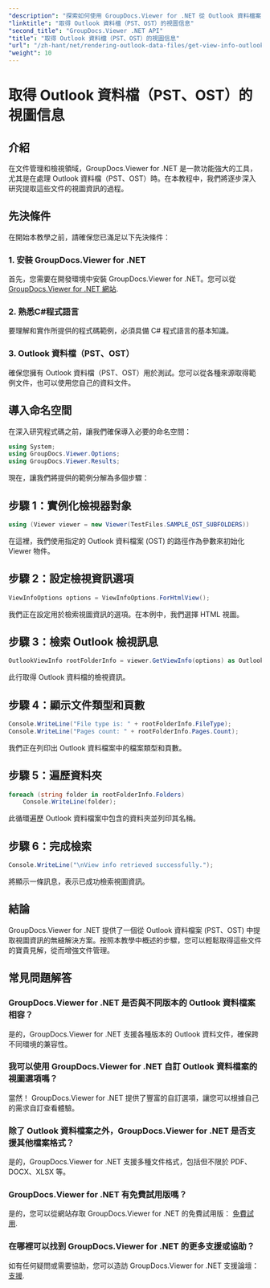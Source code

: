 ```yaml
---
"description": "探索如何使用 GroupDocs.Viewer for .NET 從 Outlook 資料檔案 (PST、OST) 中提取視圖資訊。輕鬆增強您的文件管理能力。"
"linktitle": "取得 Outlook 資料檔（PST、OST）的視圖信息"
"second_title": "GroupDocs.Viewer .NET API"
"title": "取得 Outlook 資料檔（PST、OST）的視圖信息"
"url": "/zh-hant/net/rendering-outlook-data-files/get-view-info-outlook-data-file/"
"weight": 10
---
```


# 取得 Outlook 資料檔（PST、OST）的視圖信息

## 介紹
在文件管理和檢視領域，GroupDocs.Viewer for .NET 是一款功能強大的工具，尤其是在處理 Outlook 資料檔（PST、OST）時。在本教程中，我們將逐步深入研究提取這些文件的視圖資訊的過程。
## 先決條件
在開始本教學之前，請確保您已滿足以下先決條件：
### 1. 安裝 GroupDocs.Viewer for .NET
首先，您需要在開發環境中安裝 GroupDocs.Viewer for .NET。您可以從 [GroupDocs.Viewer for .NET 網站](https://releases。groupdocs.com/viewer/net/).
### 2. 熟悉C#程式語言
要理解和實作所提供的程式碼範例，必須具備 C# 程式語言的基本知識。
### 3. Outlook 資料檔（PST、OST）
確保您擁有 Outlook 資料檔（PST、OST）用於測試。您可以從各種來源取得範例文件，也可以使用您自己的資料文件。

## 導入命名空間
在深入研究程式碼之前，讓我們確保導入必要的命名空間：
```csharp
using System;
using GroupDocs.Viewer.Options;
using GroupDocs.Viewer.Results;
```

現在，讓我們將提供的範例分解為多個步驟：
## 步驟 1：實例化檢視器對象
```csharp
using (Viewer viewer = new Viewer(TestFiles.SAMPLE_OST_SUBFOLDERS))
```
在這裡，我們使用指定的 Outlook 資料檔案 (OST) 的路徑作為參數來初始化 Viewer 物件。
## 步驟 2：設定檢視資訊選項
```csharp
ViewInfoOptions options = ViewInfoOptions.ForHtmlView();
```
我們正在設定用於檢索視圖資訊的選項。在本例中，我們選擇 HTML 視圖。
## 步驟 3：檢索 Outlook 檢視訊息
```csharp
OutlookViewInfo rootFolderInfo = viewer.GetViewInfo(options) as OutlookViewInfo;
```
此行取得 Outlook 資料檔的檢視資訊。
## 步驟 4：顯示文件類型和頁數
```csharp
Console.WriteLine("File type is: " + rootFolderInfo.FileType);
Console.WriteLine("Pages count: " + rootFolderInfo.Pages.Count);
```
我們正在列印出 Outlook 資料檔案中的檔案類型和頁數。
## 步驟 5：遍歷資料夾
```csharp
foreach (string folder in rootFolderInfo.Folders)
    Console.WriteLine(folder);
```
此循環遍歷 Outlook 資料檔案中包含的資料夾並列印其名稱。
## 步驟 6：完成檢索
```csharp
Console.WriteLine("\nView info retrieved successfully.");
```
將顯示一條訊息，表示已成功檢索視圖資訊。

## 結論
GroupDocs.Viewer for .NET 提供了一個從 Outlook 資料檔案 (PST、OST) 中提取視圖資訊的無縫解決方案。按照本教學中概述的步驟，您可以輕鬆取得這些文件的寶貴見解，從而增強文件管理。
## 常見問題解答
### GroupDocs.Viewer for .NET 是否與不同版本的 Outlook 資料檔案相容？
是的，GroupDocs.Viewer for .NET 支援各種版本的 Outlook 資料文件，確保跨不同環境的兼容性。
### 我可以使用 GroupDocs.Viewer for .NET 自訂 Outlook 資料檔案的視圖選項嗎？
當然！ GroupDocs.Viewer for .NET 提供了豐富的自訂選項，讓您可以根據自己的需求自訂查看體驗。
### 除了 Outlook 資料檔案之外，GroupDocs.Viewer for .NET 是否支援其他檔案格式？
是的，GroupDocs.Viewer for .NET 支援多種文件格式，包括但不限於 PDF、DOCX、XLSX 等。
### GroupDocs.Viewer for .NET 有免費試用版嗎？
是的，您可以從網站存取 GroupDocs.Viewer for .NET 的免費試用版： [免費試用](https://releases。groupdocs.com/).
### 在哪裡可以找到 GroupDocs.Viewer for .NET 的更多支援或協助？
如有任何疑問或需要協助，您可以造訪 GroupDocs.Viewer for .NET 支援論壇： [支援](https://forum。groupdocs.com/c/viewer/9).